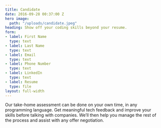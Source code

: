 ```yaml
---
title: Candidate
date: 2016-09-28 00:37:00 Z
hero image:
  path: "/uploads/candidate.jpeg"
heading: Show off your coding skills beyond your resume.
form:
- label: First Name
  type: text
- label: Last Name
  type: text
- label: Email
  type: text
- label: Phone Number
  type: text
- label: LinkedIn
  type: text
- label: Resume
  type: file
layout: full-width
---
```


Our take-home assessment can be done on your own time, in any programming language. Get meaningful tech feedback and improve your skills before talking with companies. We’ll then help you manage the rest of the process and assist with any offer negotiation.
